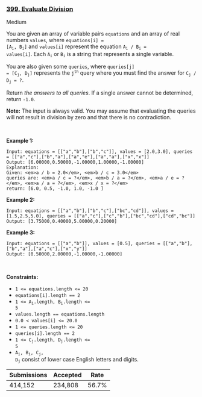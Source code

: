 ### [399. Evaluate Division](https://leetcode.com/problems/evaluate-division/)

Medium

You are given an array of variable pairs `` equations `` and an array of real numbers `` values ``, where <code>equations[i] = [A<sub>i</sub>, B<sub>i</sub>]</code> and `` values[i] `` represent the equation <code>A<sub>i</sub> / B<sub>i</sub> = values[i]</code>. Each <code>A<sub>i</sub></code> or <code>B<sub>i</sub></code> is a string that represents a single variable.

You are also given some `` queries ``, where <code>queries[j] = [C<sub>j</sub>, D<sub>j</sub>]</code> represents the <code>j<sup>th</sup></code> query where you must find the answer for <code>C<sub>j</sub> / D<sub>j</sub> = ?</code>.

Return _the answers to all queries_. If a single answer cannot be determined, return `` -1.0 ``.

__Note:__ The input is always valid. You may assume that evaluating the queries will not result in division by zero and that there is no contradiction.

 

__Example 1:__

```
Input: equations = [["a","b"],["b","c"]], values = [2.0,3.0], queries = [["a","c"],["b","a"],["a","e"],["a","a"],["x","x"]]
Output: [6.00000,0.50000,-1.00000,1.00000,-1.00000]
Explanation: 
Given: <em>a / b = 2.0</em>, <em>b / c = 3.0</em>
queries are: <em>a / c = ?</em>, <em>b / a = ?</em>, <em>a / e = ?</em>, <em>a / a = ?</em>, <em>x / x = ?</em>
return: [6.0, 0.5, -1.0, 1.0, -1.0 ]
```

__Example 2:__

```
Input: equations = [["a","b"],["b","c"],["bc","cd"]], values = [1.5,2.5,5.0], queries = [["a","c"],["c","b"],["bc","cd"],["cd","bc"]]
Output: [3.75000,0.40000,5.00000,0.20000]
```

__Example 3:__

```
Input: equations = [["a","b"]], values = [0.5], queries = [["a","b"],["b","a"],["a","c"],["x","y"]]
Output: [0.50000,2.00000,-1.00000,-1.00000]
```

 

__Constraints:__

*   `` 1 <= equations.length <= 20 ``
*   `` equations[i].length == 2 ``
*   <code>1 <= A<sub>i</sub>.length, B<sub>i</sub>.length <= 5</code>
*   `` values.length == equations.length ``
*   `` 0.0 < values[i] <= 20.0 ``
*   `` 1 <= queries.length <= 20 ``
*   `` queries[i].length == 2 ``
*   <code>1 <= C<sub>j</sub>.length, D<sub>j</sub>.length <= 5</code>
*   <code>A<sub>i</sub>, B<sub>i</sub>, C<sub>j</sub>, D<sub>j</sub></code> consist of lower case English letters and digits.

| Submissions    | Accepted     | Rate   |
| -------------- | ------------ | ------ |
| 414,152 | 234,808 | 56.7% |